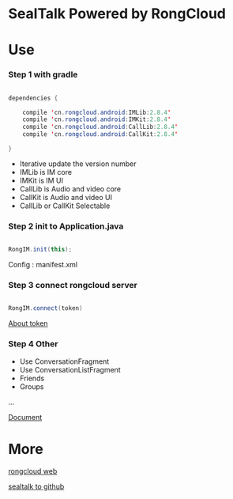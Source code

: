 # SealTalk Powered by RongCloud


# Use

### Step 1 with gradle 

```Java

dependencies {

    compile 'cn.rongcloud.android:IMLib:2.8.4'
    compile 'cn.rongcloud.android:IMKit:2.8.4'
    compile 'cn.rongcloud.android:CallLib:2.8.4'
    compile 'cn.rongcloud.android:CallKit:2.8.4'

}

```

- Iterative update the version number
- IMLib is IM core
- IMKit is IM UI
- CallLib is Audio and video core
- CallKit is Audio and video UI
- CallLib or CallKit Selectable


### Step 2 init to Application.java

```Java

RongIM.init(this);

```

Config : manifest.xml

### Step 3 connect rongcloud server

```Java

RongIM.connect(token)

```

[About token](http://www.rongcloud.cn/docs/index.html)

### Step 4 Other

- Use ConversationFragment
- Use ConversationListFragment
- Friends
- Groups

...

[Document](http://www.rongcloud.cn/docs/android.html)


# More

[rongcloud web](http://rongcloud.cn/)

[sealtalk to github](https://github.com/sealtalk/sealtalk-android)


